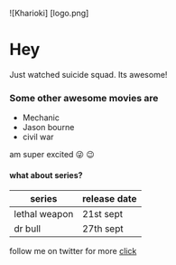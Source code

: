 ![Kharioki] [logo.png]

# Hey
Just watched suicide squad. Its awesome!

### Some other awesome movies are
* Mechanic
* Jason bourne
* civil war

am super excited :stuck_out_tongue_winking_eye:   :wink:

#### what about series?

|series|release date|
|------|------------|
|lethal weapon|21st sept|
|dr bull|27th sept|

follow me on twitter for more [click](https://twitter.com/kharioki)

